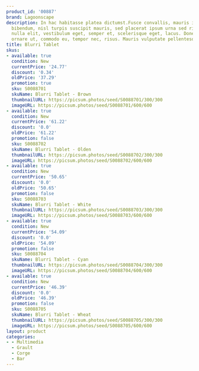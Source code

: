 ```yaml
---
product_id: '00887'
brand: Lagoonscape
description: In hac habitasse platea dictumst.Fusce convallis, mauris imperdiet gravida
  bibendum, nisl turpis suscipit mauris, sed placerat ipsum urna sed risus. Vivamus
  nulla elit, vestibulum eget, semper et, scelerisque eget, lacus. Donec sem eros,
  ornare ut, commodo eu, tempor nec, risus. Mauris vulputate pellentesque leo.
title: Blurri Tablet
skus:
- available: true
  condition: New
  currentPrice: '24.77'
  discount: '0.34'
  oldPrice: '37.29'
  promotion: true
  sku: S0088701
  skuName: Blurri Tablet - Brown
  thumbnailURL: https://picsum.photos/seed/S0088701/300/300
  imageURL: https://picsum.photos/seed/S0088701/600/600
- available: true
  condition: New
  currentPrice: '61.22'
  discount: '0.0'
  oldPrice: '61.22'
  promotion: false
  sku: S0088702
  skuName: Blurri Tablet - Olden
  thumbnailURL: https://picsum.photos/seed/S0088702/300/300
  imageURL: https://picsum.photos/seed/S0088702/600/600
- available: true
  condition: New
  currentPrice: '50.65'
  discount: '0.0'
  oldPrice: '50.65'
  promotion: false
  sku: S0088703
  skuName: Blurri Tablet - White
  thumbnailURL: https://picsum.photos/seed/S0088703/300/300
  imageURL: https://picsum.photos/seed/S0088703/600/600
- available: true
  condition: New
  currentPrice: '54.09'
  discount: '0.0'
  oldPrice: '54.09'
  promotion: false
  sku: S0088704
  skuName: Blurri Tablet - Cyan
  thumbnailURL: https://picsum.photos/seed/S0088704/300/300
  imageURL: https://picsum.photos/seed/S0088704/600/600
- available: true
  condition: New
  currentPrice: '46.39'
  discount: '0.0'
  oldPrice: '46.39'
  promotion: false
  sku: S0088705
  skuName: Blurri Tablet - Wheat
  thumbnailURL: https://picsum.photos/seed/S0088705/300/300
  imageURL: https://picsum.photos/seed/S0088705/600/600
layout: product
categories:
- - Multimedia
  - Grault
  - Corge
  - Bar
---
```

